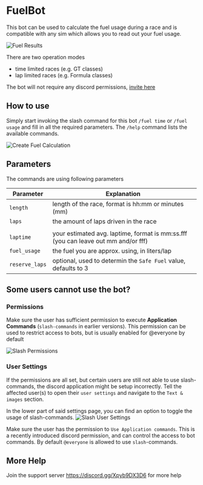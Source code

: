 # FuelBot

This bot can be used to calculate the fuel usage during a race and is compatible with any sim which allows you to read out your fuel usage.

![Fuel Results](https://imgur.com/7byL2ke.png)

There are two operation modes
* time limited races (e.g. GT classes) 
* lap limited races (e.g. Formula classes)

The bot will not require any discord permissions, [invite here](https://discord.com/api/oauth2/authorize?client_id=890731736252686337&permissions=0&scope=bot%20applications.commands)


## How to use

Simply start invoking the slash command for this bot `/fuel time` or `/fuel usage` and fill in all the required parameters.
The `/help` command lists the available commands.


![Create Fuel Calculation](https://imgur.com/KuMKpqP.png)


## Parameters

The commands are using following parameters



|Parameter| Explanation|
|---|---|
|```length```  | length of the race, format is hh:mm or minutes (mm)| 
|```laps``` | the amount of laps driven in the race|
||
|```laptime``` | your estimated avg. laptime, format is mm:ss.fff (you can leave out mm and/or fff)|
|```fuel_usage``` | the fuel you are approx. using, in liters/lap|
|```reserve_laps``` | optional, used to determin the `Safe Fuel` value, defaults to 3|



## Some users cannot use the bot?


### Permissions
Make sure the user has sufficient permission to execute **Application Commands** (`slash-commands` in earlier versions).
This permission can be used to restrict access to bots, but is usually enabled for @everyone by default

![Slash Permissions](https://imgur.com/3BGMlVl.png)

### User Settings
If the permissions are all set, but certain users are still not able to use slash-commands, the discord application might be setup incorrectly. Tell the affected user(s) to open their `user settings` and navigate to the `Text & images` section.

In the lower part of said settings page, you can find an option to toggle the usage of slash-commands.
![Slash User Settings](https://imgur.com/lI5QRoT.png)



Make sure the user has the permission to `Use Application commands`.
This is a recently introduced discord permission, and can control the access to bot commands.
By default `@everyone` is allowed to use `slash`-commands.


## More Help

Join the support server https://discord.gg/Xpyb9DX3D6 for more help